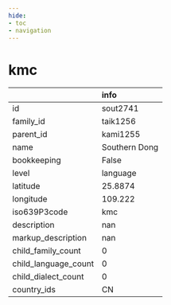 ```yaml
---
hide:
- toc
- navigation
---
```

# kmc
|                      | info          |
|:---------------------|:--------------|
| id                   | sout2741      |
| family_id            | taik1256      |
| parent_id            | kami1255      |
| name                 | Southern Dong |
| bookkeeping          | False         |
| level                | language      |
| latitude             | 25.8874       |
| longitude            | 109.222       |
| iso639P3code         | kmc           |
| description          | nan           |
| markup_description   | nan           |
| child_family_count   | 0             |
| child_language_count | 0             |
| child_dialect_count  | 0             |
| country_ids          | CN            |
